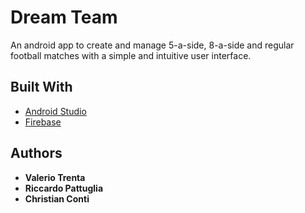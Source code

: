 # Dream Team

An android app to create and manage 5-a-side, 8-a-side and regular football matches with a simple and intuitive user interface.

## Built With

* [Android Studio](https://developer.android.com/studio)
* [Firebase](https://firebase.google.com/)

## Authors

* **Valerio Trenta**
* **Riccardo Pattuglia**
* **Christian Conti**
